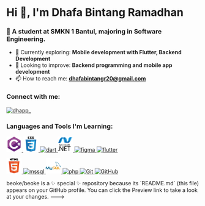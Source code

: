 <h1 align="left">Hi 👋, I'm Dhafa Bintang Ramadhan</h1> 
<h3 align="left">🌱 A student at SMKN 1 Bantul, majoring in Software Engineering.</h3>

- 🚀 Currently exploring: **Mobile development with Flutter, Backend Development**
- 📘 Looking to improve: **Backend programming and mobile app development**
- 📫 How to reach me: **dhafabintangr20@gmail.com**

<h3 align="left">Connect with me:</h3> 
<p align="left">
  <a href="https://www.instagram.com/dhapp_/profilecard/?igsh=MXJrOW4xcXZwcm5xeA==" target="blank">
    <img align="center" src="https://raw.githubusercontent.com/rahuldkjain/github-profile-readme-generator/master/src/images/icons/Social/instagram.svg" alt="dhapp_" height="30" width="40" title="Instagram"/>
  </a> 
</p> 

<h3 align="left">Languages and Tools I'm Learning:</h3>
<p align="left"> 
  <a href="https://www.w3schools.com/cs/" target="_blank" rel="noreferrer"> 
    <img src="https://raw.githubusercontent.com/devicons/devicon/master/icons/csharp/csharp-original.svg" alt="csharp" width="40" height="40" title="C-Charp"/> 
  </a> 
  <a href="https://www.w3schools.com/css/" target="_blank" rel="noreferrer"> 
    <img src="https://raw.githubusercontent.com/devicons/devicon/master/icons/css3/css3-original-wordmark.svg" alt="css3" width="40" height="40" title ="CSS"/> 
  </a> 
  <a href="https://dart.dev" target="_blank" rel="noreferrer"> 
    <img src="https://www.vectorlogo.zone/logos/dartlang/dartlang-icon.svg" alt="dart" width="40" height="40" title ="Dart"/> 
  </a> 
  <a href="https://dotnet.microsoft.com/" target="_blank" rel="noreferrer"> 
    <img src="https://raw.githubusercontent.com/devicons/devicon/master/icons/dot-net/dot-net-original-wordmark.svg" alt="dotnet" width="40" height="40" title =".Net"/> 
  </a> 
  <a href="https://www.figma.com/" target="_blank" rel="noreferrer"> 
    <img src="https://www.vectorlogo.zone/logos/figma/figma-icon.svg" alt="figma" width="40" height="40" title="Figma"/> 
  </a> 
  <a href="https://flutter.dev" target="_blank" rel="noreferrer"> 
    <img src="https://www.vectorlogo.zone/logos/flutterio/flutterio-icon.svg" alt="flutter" width="40" height="40" title="Flutter"/> 
  </a> 
</p>

<p align="left">
  <a href="https://www.w3.org/html/" target="_blank" rel="noreferrer"> 
    <img src="https://raw.githubusercontent.com/devicons/devicon/master/icons/html5/html5-original-wordmark.svg" alt="html5" width="40" height="40" title="Html"/> 
  </a> 
  <a href="https://www.microsoft.com/en-us/sql-server" target="_blank" rel="noreferrer"> 
    <img src="https://www.svgrepo.com/show/303229/microsoft-sql-server-logo.svg" alt="mssql" width="40" height="40" title ="Sql Server"/> 
  </a> 
  <a href="https://www.mysql.com/" target="_blank" rel="noreferrer"> 
    <img src="https://raw.githubusercontent.com/devicons/devicon/master/icons/mysql/mysql-original-wordmark.svg" alt="mysql" width="40" height="40" title="MySql"/> 
  </a> 
  <a href="https://developer.mozilla.org/en-US/docs/Web/JavaScript/Guide/Introduction" target="_blank" rel="noreferrer"> 
    <img src="https://logos-world.net/wp-content/uploads/2023/02/JavaScript-Emblem.png" alt="php" width="70" height="40" title="PHP"/> 
  </a> 
  <a href="https://git-scm.com/downloads" terget="_blank" rel="noreferrer">
    <img src="https://cdn-icons-png.flaticon.com/128/15466/15466163.png" alt="Git" width="40"  height="40" title="Git">
  </a>
  <a href="https://github.com/" target="_blank" rel="noreferrer">
    <img src="https://github.githubassets.com/assets/GitHub-Mark-ea2971cee799.png" alt="GitHub" width="40" height="40" title="GitHub">
  </a>
</p>
beoke/beoke is a ✨ special ✨ repository because its `README.md` (this file) appears on your GitHub profile.
You can click the Preview link to take a look at your changes.
--->
